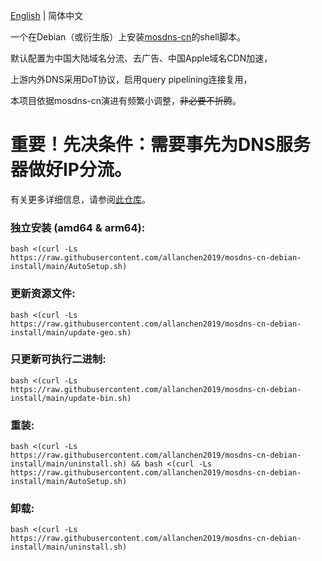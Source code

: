 [English](./README.md) | 简体中文

一个在Debian（或衍生版）上安装[mosdns-cn](https://github.com/IrineSistiana/mosdns-cn)的shell脚本。

默认配置为中国大陆域名分流、去广告、中国Apple域名CDN加速，

上游内外DNS采用DoT协议，启用query pipelining连接复用，

本项目依据mosdns-cn演进有频繁小调整，~~非必要不折腾~~。


# 重要！先决条件：需要事先为DNS服务器做好IP分流。

有关更多详细信息，请参阅[此仓库](https://github.com/allanchen2019/ospf-over-wireguard)。

### 独立安装 (amd64 & arm64):
```
bash <(curl -Ls https://raw.githubusercontent.com/allanchen2019/mosdns-cn-debian-install/main/AutoSetup.sh)
```


### 更新资源文件:
```
bash <(curl -Ls https://raw.githubusercontent.com/allanchen2019/mosdns-cn-debian-install/main/update-geo.sh)
```

### 只更新可执行二进制:
```
bash <(curl -Ls https://raw.githubusercontent.com/allanchen2019/mosdns-cn-debian-install/main/update-bin.sh)
```

### 重装:
```
bash <(curl -Ls https://raw.githubusercontent.com/allanchen2019/mosdns-cn-debian-install/main/uninstall.sh) && bash <(curl -Ls https://raw.githubusercontent.com/allanchen2019/mosdns-cn-debian-install/main/AutoSetup.sh)
```

### 卸载:
```
bash <(curl -Ls https://raw.githubusercontent.com/allanchen2019/mosdns-cn-debian-install/main/uninstall.sh)
```